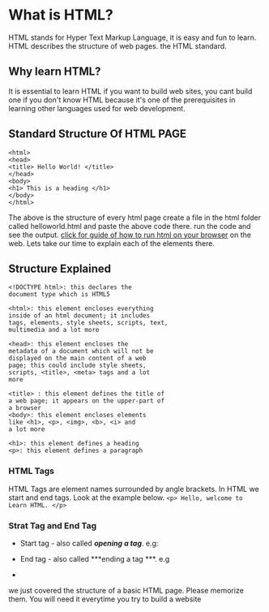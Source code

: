 # What is HTML?
HTML stands for Hyper Text Markup Language, it
is easy and fun to learn.
HTML describes the structure of web pages.
the HTML standard.

## Why learn HTML?
It is essential to learn HTML if you want to build
web sites, you cant build one if you don't know
HTML because it's one of the prerequisites in
learning other languages used for web
development.


## Standard Structure Of HTML PAGE

```<! DOCTYPE html>
<html>
<head>
<title> Hello World! </title>
</head>
<body>
<h1> This is a heading </h1>
</body>
</html>
```

The above is the structure of every html page create a file in the html folder called helloworld.html and paste the above code there. run the code and see the output. [click for guide of how to run html on your browser](https://youtu.be/VqZURkN90Ik?si=LxtNRQZNQOGYz-kH)
on the web. Lets take our time to explain each of the elements there.

## Structure Explained

```
<!DOCTYPE html>: this declares the
document type which is HTML5

<html>: this element encloses everything
inside of an html document; it includes
tags, elements, style sheets, scripts, text,
multimedia and a lot more

<head>: this element encloses the
metadata of a document which will not be
displayed on the main content of a web
page; this could include style sheets,
scripts, <title>, <meta> tags and a lot
more

<title> : this element defines the title of
a web page; it appears on the upper-part of
a browser
<body>: this element encloses elements
like <h1>, <p>, <img>, <b>, <i> and
a lot more

<h1>: this element defines a heading
<p>: this element defines a paragraph
```

### HTML Tags

HTML Tags are element names surrounded by
angle brackets.
In HTML we start and end tags. Look at the
example below.
```<p> Hello, welcome to Learn HTML. </p>```

### Strat Tag and End Tag

* Start tag - also called ***opening a tag***. e.g: <p>
* End tag - also called ***ending a tag ***. e.g </p>
* 

we just covered the structure of a basic HTML page. Please memorize them. You will need it everytime you try to build a website